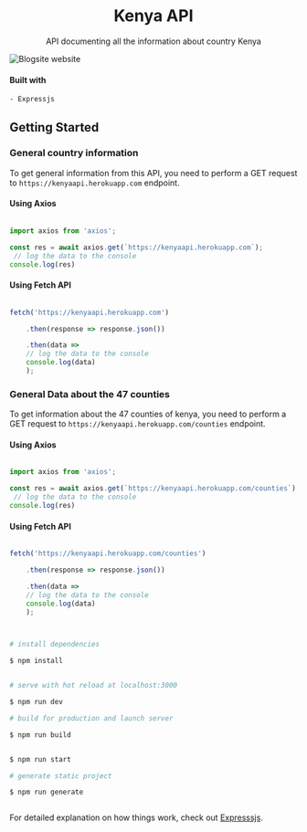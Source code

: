 <div align="center">

<h1>Kenya API</h1>

API documenting all the information about country Kenya

</div>


![Blogsite website](https://cdn.britannica.com/15/15-050-B075588A/Flag-Kenya.jpg)


#### Built with

    - Expressjs



## Getting Started


### General country information

To get general information from this API, you need to perform a GET request to `https://kenyaapi.herokuapp.com` endpoint.

#### Using Axios

```js

import axios from 'axios';

const res = await axios.get(`https://kenyaapi.herokuapp.com`);
 // log the data to the console
console.log(res)

```

#### Using Fetch API

```js

fetch('https://kenyaapi.herokuapp.com')

    .then(response => response.json())

    .then(data =>
    // log the data to the console
    console.log(data)
    );

```

### General Data about the 47 counties

To get information about the 47 counties of kenya, you need to perform a GET request to `https://kenyaapi.herokuapp.com/counties` endpoint.

#### Using Axios

```js

import axios from 'axios';

const res = await axios.get(`https://kenyaapi.herokuapp.com/counties`);
 // log the data to the console
console.log(res)

```

#### Using Fetch API

```js

fetch('https://kenyaapi.herokuapp.com/counties')

    .then(response => response.json())

    .then(data =>
    // log the data to the console
    console.log(data)
    );

```


```bash


# install dependencies

$ npm install


# serve with hot reload at localhost:3000

$ npm run dev

# build for production and launch server

$ npm run build


$ npm run start

# generate static project

$ npm run generate



```

For detailed explanation on how things work, check out [Expresssjs](https://expressjs.com/en/starter/hello-world.html).

